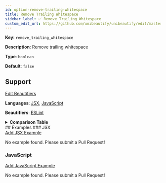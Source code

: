 ```yaml
---
id: option-remove-trailing-whitespace
title: Remove Trailing Whitespace
sidebar_label: ✅ Remove Trailing Whitespace
custom_edit_url: https://github.com/unibeautify/unibeautify/edit/master/src/options.ts
---
```

**Key**: `remove_trailing_whitespace`

**Description**: Remove trailing whitespace

**Type**: `boolean`

**Default**: `false`

## Support
<div><a class="edit-page-link button" href="https://github.com/unibeautify/website/edit/master/docs/../scripts/generate-docs/beautifiers.ts" target="_blank">Edit Beautifiers</a></div>

**Languages**: [JSX](/docs/language-jsx.html), [JavaScript](/docs/language-javascript.html)

**Beautifiers**: [ESLint](/docs/beautifier-eslint.html)

<details><summary><strong>Comparison Table</strong></summary>
| Language | [ESLint](/docs/beautifier-eslint.html) |
| --- | --- |
| [JSX](/docs/language-jsx.html) | &#9989; |
| [JavaScript](/docs/language-javascript.html) | &#9989; |
</details>
## Examples
### JSX
<div><a class="edit-page-link button" href="https://github.com/unibeautify/website/new/master/docs/../examples/JSX/new?filename=remove_trailing_whitespace.txt&value=Type%20Example%20Here" target="_blank">Add JSX Example</a></div>

No example found. Please submit a Pull Request!
### JavaScript
<div><a class="edit-page-link button" href="https://github.com/unibeautify/website/new/master/docs/../examples/JavaScript/new?filename=remove_trailing_whitespace.txt&value=Type%20Example%20Here" target="_blank">Add JavaScript Example</a></div>

No example found. Please submit a Pull Request!